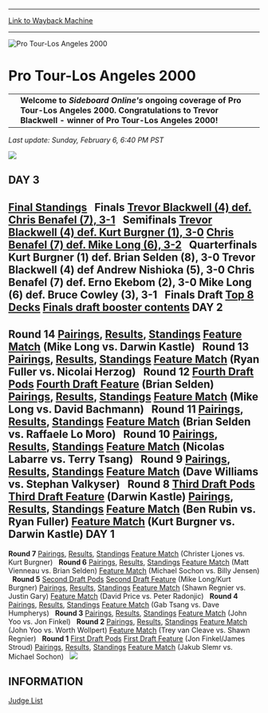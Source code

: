 
---
[Link to Wayback Machine](https://web.archive.org/web/20160228024757/http://magic.wizards.com/en/events/coverage/ptla9900)

[_metadata_:description]:- "Welcome to Sideboard Online's ongoing coverage of Pro Tour-Los Angeles 2000. Congratulations to Trevor Blackwell - winner of Pro Tour-Los Angeles 2000!"
[_metadata_:generator]:- "Drupal 7 (http://drupal.org)"
[_metadata_:node]:- "950871"
[_metadata_:source]:- "div-block-system-main"
[_metadata_:title]:- "Pro Tour-Los Angeles 2000"
[_metadata_:wayback_capture_timestamp]:- "2016-02-28 02:47:57"
[_metadata_:wayback_raw_url]:- "https://web.archive.org/web/20160228024757id_/http://magic.wizards.com/en/events/coverage/ptla9900"
[_metadata_:wayback_url]:- "http://magic.wizards.com/en/events/coverage/ptla9900"
---







![Pro Tour-Los Angeles 2000](https://media.magic.wizards.com/images/banner/large_1_4.jpg)





Pro Tour-Los Angeles 2000
=========================














|  |  |  |
| --- | --- | --- |
|  | **Welcome to *Sideboard Online's* ongoing coverage of Pro Tour-Los Angeles 2000. Congratulations to Trevor Blackwell - winner of Pro Tour-Los Angeles 2000!** |  |

*Last update: Sunday, February 6, 6:40 PM PST*


![](https://media.magic.wizards.com/image_legacy_migration/sideboard/PTLA00/images/Strip.jpg)


DAY 3
-----


[Final Standings](/en/articles/archive/feature/pro-tour-los-angeles-2000final-standings-2015-12-16)
 
**Finals**
[Trevor Blackwell (4) def. Chris Benafel (7), 3-1](/en/articles/archive/feature/pro-tour-los-angeles-2000finals-recap-2015-12-16)
 
**Semifinals**
[Trevor Blackwell (4) def. Kurt Burgner (1), 3-0](/en/articles/archive/feature/pro-tour-los-angeles-2000semifinals-feature-match-2015-12-16-0)
[Chris Benafel (7) def. Mike Long (6), 3-2](/en/articles/archive/feature/pro-tour-los-angeles-2000semifinals-feature-match-2015-12-16)
 
**Quarterfinals**
Kurt Burgner (1) def. Brian Selden (8), 3-0
Trevor Blackwell (4) def Andrew Nishioka (5), 3-0
Chris Benafel (7) def. Erno Ekebom (2), 3-0
Mike Long (6) def. Bruce Cowley (3), 3-1
 
**Finals Draft**
[Top 8 Decks](/en/articles/archive/feature/pro-tour-los-angeles-2000top-8-decks-2015-12-16)
[Finals draft booster contents](/en/articles/archive/feature/pro-tour-los-angeles-2000finals-draft-packs-2015-12-16)
DAY 2
-----


**Round 14**
[Pairings](/en/articles/archive/feature/pro-tour-los-angeles-2000round-14-pairings-2015-12-16), [Results](/en/articles/archive/feature/pro-tour-los-angeles-2000round-14-results-2015-12-16), [Standings](/en/articles/archive/feature/pro-tour-los-angeles-2000round-14-standings-2015-12-16)
[Feature Match](/en/articles/archive/feature/pro-tour-los-angeles-2000round-14-feature-match-2015-12-16) (Mike Long vs. Darwin Kastle)
 
**Round 13**
[Pairings](/en/articles/archive/feature/pro-tour-los-angeles-2000round-13-pairings-2015-12-16), [Results](/en/articles/archive/feature/pro-tour-los-angeles-2000round-13-results-2015-12-16), [Standings](/en/articles/archive/feature/pro-tour-los-angeles-2000round-13-standings-2015-12-16)
[Feature Match](/en/articles/archive/feature/pro-tour-los-angeles-2000-2015-12-16-0) (Ryan Fuller vs. Nicolai Herzog)
 
**Round 12**
[Fourth Draft Pods](/en/articles/archive/feature/pro-tour-los-angeles-2000fourth-draft-pods-2015-12-16)
[Fourth Draft Feature](/en/articles/archive/feature/pro-tour-los-angeles-2000fourth-draft-feature-2015-12-16) (Brian Selden)
[Pairings](/en/articles/archive/feature/pro-tour-los-angeles-2000round-12-pairings-2015-12-16), [Results](/en/articles/archive/feature/pro-tour-los-angeles-2000round-12-results-2015-12-16), [Standings](/en/articles/archive/feature/pro-tour-los-angeles-2000round-12-standings-2015-12-16)
[Feature Match](/en/articles/archive/feature/pro-tour-los-angeles-2000round-12-feature-match-2015-12-16) (Mike Long vs. David Bachmann)
 
**Round 11**
[Pairings](/en/articles/archive/feature/pro-tour-los-angeles-2000round-11-pairings-2015-12-16), [Results](/en/articles/archive/feature/pro-tour-los-angeles-2000round-11-results-2015-12-16), [Standings](/en/articles/archive/feature/pro-tour-los-angeles-2000round-11-standings-2015-12-16)
[Feature Match](/en/articles/archive/feature/pro-tour-los-angeles-2000round-11-feature-match-2015-12-16) (Brian Selden vs. Raffaele Lo Moro)
 
**Round 10**
[Pairings](/en/articles/archive/feature/pro-tour-los-angeles-2000round-10-pairings-2015-12-16), [Results](/en/articles/archive/feature/pro-tour-los-angeles-2000round-10-results-2015-12-16), [Standings](/en/articles/archive/feature/pro-tour-los-angeles-2000round-10-standings-2015-12-16)
[Feature Match](/en/articles/archive/feature/pro-tour-los-angeles-2000round-10-feature-match-2015-12-16) (Nicolas Labarre vs. Terry Tsang)
 
**Round 9**
[Pairings](/en/articles/archive/feature/pro-tour-los-angeles-2000round-9-pairings-2015-12-16), [Results](/en/articles/archive/feature/pro-tour-los-angeles-2000round-9-results-2015-12-16), [Standings](/en/articles/archive/feature/pro-tour-los-angeles-2000round-9-standings-2015-12-16)
[Feature Match](/en/articles/archive/feature/pro-tour-los-angeles-2000round-9-feature-match-2015-12-16) (Dave Williams vs. Stephan Valkyser)
 
**Round 8**
[Third Draft Pods](/en/articles/archive/feature/pro-tour-los-angeles-2000third-draft-pods-2015-12-16)
[Third Draft Feature](/en/articles/archive/feature/pro-tour-los-angeles-2000third-draft-feature-2015-12-16) (Darwin Kastle)
[Pairings](/en/articles/archive/feature/pro-tour-los-angeles-2000round-8-pairings-2015-12-16), [Results](/en/articles/archive/feature/pro-tour-los-angeles-2000round-8-results-2015-12-16), [Standings](/en/articles/archive/feature/pro-tour-los-angeles-2000round-8-standings-2015-12-16)
[Feature Match](/en/articles/archive/feature/pro-tour-los-angeles-2000round-8-feature-match-2015-12-16) (Ben Rubin vs. Ryan Fuller)
[Feature Match](/en/articles/archive/feature/pro-tour-los-angeles-2000round-8-feature-match-2015-12-16-0) (Kurt Burgner vs. Darwin Kastle)
DAY 1
-----


**Round 7**
[Pairings](/en/articles/archive/feature/pro-tour-los-angeles-2000round-7-pairings-2015-12-16), [Results](/en/articles/archive/feature/pro-tour-los-angeles-2000round-7-results-2015-12-16), [Standings](/en/articles/archive/feature/pro-tour-los-angeles-2000round-7-standings-2015-12-16)
[Feature Match](/en/articles/archive/feature/pro-tour-los-angeles-2000round-7-feature-match-2015-12-16) (Christer Ljones vs. Kurt Burgner)
 
**Round 6**
[Pairings](/en/articles/archive/feature/pro-tour-los-angeles-2000round-6-pairings-2015-12-16), [Results](/en/articles/archive/feature/pro-tour-los-angeles-2000round-6-results-2015-12-16), [Standings](/en/articles/archive/feature/pro-tour-los-angeles-2000round-6-standings-2015-12-16)
[Feature Match](/en/articles/archive/feature/pro-tour-los-angeles-2000round-6-feature-match-2015-12-16) (Matt Vienneau vs. Brian Selden)
[Feature Match](/en/articles/archive/feature/pro-tour-los-angeles-2000round-6-feature-match-2015-12-16-0) (Michael Sochon vs. Billy Jensen)
 
**Round 5**
[Second Draft Pods](/en/articles/archive/feature/pro-tour-los-angeles-2000second-draft-pods-2015-12-16)
[Second Draft Feature](/en/articles/archive/feature/pro-tour-los-angeles-2000second-draft-feature-2015-12-16) (Mike Long/Kurt Burgner)
[Pairings](/en/articles/archive/feature/pro-tour-los-angeles-2000round-5-pairings-2015-12-16), [Results](/en/articles/archive/feature/pro-tour-los-angeles-2000round-5-results-2015-12-16), [Standings](/en/articles/archive/feature/pro-tour-los-angeles-2000round-5-standings-2015-12-16)
[Feature Match](/en/articles/archive/feature/pro-tour-los-angeles-2000round-5-feature-match-2015-12-16) (Shawn Regnier vs. Justin Gary)
[Feature Match](/en/articles/archive/feature/pro-tour-los-angeles-2000round-5-feature-match-2015-12-16-0) (David Price vs. Peter Radonjic)
 
**Round 4**
[Pairings](/en/articles/archive/feature/pro-tour-los-angeles-2000round-4-pairings-2015-12-16), [Results](/en/articles/archive/feature/pro-tour-los-angeles-2000round-4-results-2015-12-16), [Standings](/en/articles/archive/feature/pro-tour-los-angeles-2000round-4-standings-2015-12-16)
[Feature Match](/en/articles/archive/feature/pro-tour-los-angeles-2000round-4-feature-match-2015-12-16) (Gab Tsang vs. Dave Humpherys)
 
**Round 3**
[Pairings](/en/articles/archive/feature/pro-tour-los-angeles-2000round-3-pairings-2015-12-16), [Results](/en/articles/archive/feature/pro-tour-los-angeles-2000round-3-results-2015-12-16), [Standings](/en/articles/archive/feature/pro-tour-los-angeles-2000round-3-standings-2015-12-16)
[Feature Match](/en/articles/archive/feature/pro-tour-los-angeles-2000round-3-feature-match-2015-12-16) (John Yoo vs. Jon Finkel)
 
**Round 2**
[Pairings](/en/articles/archive/feature/pro-tour-los-angeles-2000round-2-pairings-2015-12-16), [Results](/en/articles/archive/feature/pro-tour-los-angeles-2000round-2-results-2015-12-16), [Standings](/en/articles/archive/feature/pro-tour-los-angeles-2000round-2-standings-2015-12-16)
[Feature Match](/en/articles/archive/feature/pro-tour-los-angeles-2000round-2-feature-match-2015-12-16) (John Yoo vs. Worth Wollpert)
[Feature Match](/en/articles/archive/feature/pro-tour-los-angeles-2000-2015-12-16) (Trey van Cleave vs. Shawn Regnier)
 
**Round 1**
[First Draft Pods](/en/articles/archive/feature/pro-tour-los-angeles-2000first-draft-pods-2015-12-16)
[First Draft Feature](/en/articles/archive/feature/pro-tour-los-angeles-2000first-draft-feature-jon-finkel-2015-12-16) (Jon Finkel/James Stroud)
[Pairings](/en/articles/archive/feature/pro-tour-los-angeles-2000round-1-pairings-2015-12-16), [Results](/en/articles/archive/feature/pro-tour-los-angeles-2000round-1-results-2015-12-16), [Standings](/en/articles/archive/feature/pro-tour-los-angeles-2000round-1-standings-2015-12-16)
[Feature Match](/en/articles/archive/feature/pro-tour-los-angeles-2000round-1-feature-match-2015-12-16) (Jakub Slemr vs. Michael Sochon)
 
![](https://media.magic.wizards.com/image_legacy_migration/sideboard/PTLA00/images/ACBlackwellSmiles.JPG)  

INFORMATION
-----------


[Judge List](/en/articles/archive/feature/pro-tour-los-angeles-2000judge-list-2015-12-16)  

 

